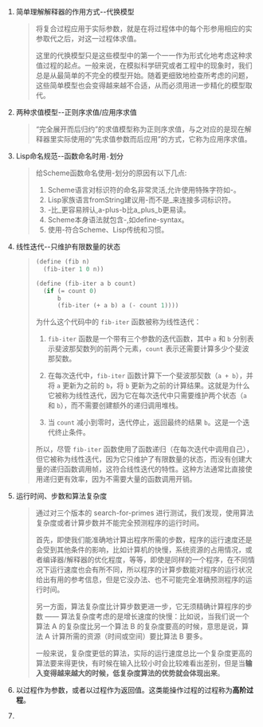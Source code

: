 1. 简单理解解释器的作用方式--代换模型
   
   > 将复合过程应用于实际参数，就是在将过程体中的每个形参用相应的实参取代之后，对这一过程体求值。
   > 
   > 这里的代换模型只是这些模型中的第一个一一作为形式化地考虑这种求值过程的起点。一般来说，在模拟科学研究或者工程中的现象时，我们总是从最简单的不完全的模型开始。随着更细致地检查所考虑的问题，这些简单模型也会变得越来越不合适，从而必须用进一步精化的模型取代。

2. 两种求值模型--正则序求值/应用序求值
   
   > “完全展开而后归约”的求值模型称为正则序求值，与之对应的是现在解释器里实际使用的“先求值参数而后应用”的方式，它称为应用序求值。

3. Lisp命名规范--函数命名时用`-`划分
   
   > 给Scheme函数命名使用-划分的原因有以下几点:
   > 
   > 1. Scheme语言对标识符的命名非常灵活,允许使用特殊字符如-。
   > 2. Lisp家族语言fromString建议用-而不是_来连接多词标识符。
   > 3. -比_更容易辨认,a-plus-b比a_plus_b更易读。
   > 4. Scheme本身语法就包含-,如define-syntax。
   > 5. 使用-符合Scheme、Lisp传统和习惯。

4. 线性迭代--只维护有限数量的状态
   
   > ```scheme
   > (define (fib n)
   >   (fib-iter 1 0 n))
   > 
   > (define (fib-iter a b count)
   >   (if (= count 0)
   >       b
   >       (fib-iter (+ a b) a (- count 1))))
   > ```
   > 
   > 为什么这个代码中的 `fib-iter` 函数被称为线性迭代：
   > 
   > 1. `fib-iter` 函数是一个带有三个参数的迭代函数，其中 `a` 和 `b` 分别表示斐波那契数列的前两个元素，`count` 表示还需要计算多少个斐波那契数。
   > 
   > 2. 在每次迭代中，`fib-iter` 函数计算下一个斐波那契数（`a + b`），并将 `a` 更新为之前的 `b`，将 `b` 更新为之前的计算结果。这就是为什么它被称为线性迭代，因为它在每次迭代中只需要维护两个状态（`a` 和 `b`），而不需要创建额外的递归调用堆栈。
   > 
   > 3. 当 `count` 减小到零时，迭代停止，返回最终的结果 `b`。这是一个迭代终止条件。
   > 
   > 所以，尽管 `fib-iter` 函数使用了函数递归（在每次迭代中调用自己），但它被称为线性迭代，因为它只维护了有限数量的状态，而没有创建大量的递归函数调用帧，这符合线性迭代的特性。这种方法通常比直接使用递归更有效率，因为不需要大量的函数调用开销。

5. 运行时间、步数和算法复杂度
   
   > 通过对三个版本的 search-for-primes 进行测试，我们发现，使用算法复杂度或者计算步数并不能完全预测程序的运行时间。
   > 
   > 首先，即使我们能准确地计算出程序所需的步数，程序的运行速度还是会受到其他条件的影响，比如计算机的快慢，系统资源的占用情况，或者编译器/解释器的优化程度，等等，即使是同样的一个程序，在不同情况下运行速度也会有所不同，所以程序的计算步数能对程序的运行状况给出有用的参考信息，但是它没办法、也不可能完全准确预测程序的运行时间。
   > 
   > 另一方面，算法复杂度比计算步数更进一步，它无须精确计算程序的步数 —— 算法复杂度考虑的是增长速度的快慢：比如说，当我们说一个算法 A 的复杂度比另一个算法 B 的复杂度要高的时候，意思是说，算法 A 计算所需的资源（时间或空间）要比算法 B 要多。
   > 
   > 一般来说，复杂度更低的算法，实际的运行速度总比一个复杂度更高的算法要来得更快，有时候在输入比较小时会比较难看出差别，但是当**输入变得越来越大的时候，低复杂度算法的优势就会体现出来**。

6. 以过程作为参数，或者以过程作为返回值。这类能操作过程的过程称为**高阶过程**。

7. 
